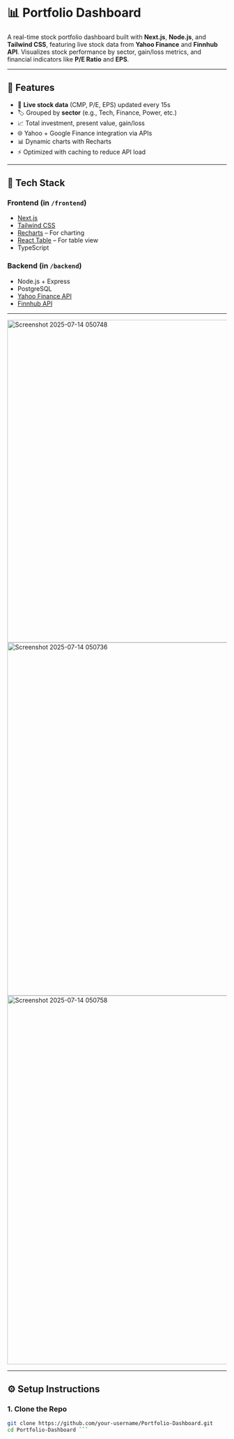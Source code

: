 # 📊 Portfolio Dashboard

A real-time stock portfolio dashboard built with **Next.js**, **Node.js**, and **Tailwind CSS**, featuring live stock data from **Yahoo Finance** and **Finnhub API**. Visualizes stock performance by sector, gain/loss metrics, and financial indicators like **P/E Ratio** and **EPS**.



---

## 🚀 Features

- 🔁 **Live stock data** (CMP, P/E, EPS) updated every 15s
- 🏷️ Grouped by **sector** (e.g., Tech, Finance, Power, etc.)
- 📈 Total investment, present value, gain/loss
- 🌐 Yahoo + Google Finance integration via APIs
- 📊 Dynamic charts with Recharts
- ⚡ Optimized with caching to reduce API load

---

## 🧱 Tech Stack

### Frontend (in `/frontend`)
- [Next.js](https://nextjs.org/)
- [Tailwind CSS](https://tailwindcss.com/)
- [Recharts](https://recharts.org/) – For charting
- [React Table](https://tanstack.com/table/v8) – For table view
- TypeScript

### Backend (in `/backend`)
- Node.js + Express
- PostgreSQL
- [Yahoo Finance API](https://www.npmjs.com/package/yahoo-finance2)
- [Finnhub API](https://finnhub.io/)

---

<img width="1687" height="738" alt="Screenshot 2025-07-14 050748" src="https://github.com/user-attachments/assets/16a8bb90-cfef-4796-9bb8-a0ff01bbe45f" />


<img width="1769" height="808" alt="Screenshot 2025-07-14 050736" src="https://github.com/user-attachments/assets/5029cdd5-88e2-4ce8-8b4b-69b42b7faa24" />



<img width="1652" height="844" alt="Screenshot 2025-07-14 050758" src="https://github.com/user-attachments/assets/1b85f835-c29a-4658-a96b-c6d520d6b971" />

---
## ⚙️ Setup Instructions

### 1. Clone the Repo

```bash
git clone https://github.com/your-username/Portfolio-Dashboard.git
cd Portfolio-Dashboard ```



